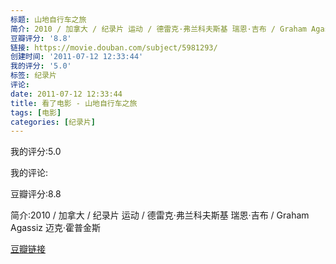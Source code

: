 ```yaml
---
标题: 山地自行车之旅
简介: 2010 / 加拿大 / 纪录片 运动 / 德雷克·弗兰科夫斯基 瑞恩·吉布 / Graham Agassiz 迈克·霍普金斯
豆瓣评分: '8.8'
链接: https://movie.douban.com/subject/5981293/
创建时间: '2011-07-12 12:33:44'
我的评分: '5.0'
标签: 纪录片
评论:
date: 2011-07-12 12:33:44
title: 看了电影 - 山地自行车之旅
tags: [电影]
categories: [纪录片]
---
```


我的评分:5.0

我的评论:

豆瓣评分:8.8

简介:2010 / 加拿大 / 纪录片 运动 / 德雷克·弗兰科夫斯基 瑞恩·吉布 / Graham Agassiz 迈克·霍普金斯

[豆瓣链接](https://movie.douban.com/subject/5981293/)

